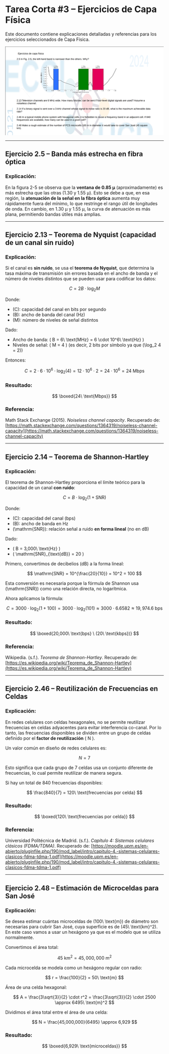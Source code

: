 # Tarea Corta #3 – Ejercicios de Capa Física 

Este documento contiene explicaciones detalladas y referencias para los ejercicios seleccionados de Capa Física.

![Tarea4](../Images/T4/T4.png)

---

## Ejercicio 2.5 – Banda más estrecha en fibra óptica

### Explicación:
En la figura 2-5 se observa que la **ventana de 0.85 μ** (aproximadamente) es más estrecha que las otras (1.30 y 1.55 μ). Esto se debe a que, en esa región, la **atenuación de la señal en la fibra óptica** aumenta muy rápidamente fuera del mínimo, lo que restringe el rango útil de longitudes de onda. En cambio, en 1.30 μ y 1.55 μ, la curva de atenuación es más plana, permitiendo bandas útiles más amplias.

---

## Ejercicio 2.13 – Teorema de Nyquist (capacidad de un canal sin ruido)

### Explicación:
Si el canal es **sin ruido**, se usa el **teorema de Nyquist**, que determina la tasa máxima de transmisión sin errores basada en el ancho de banda y el número de niveles distintos que se pueden usar para codificar los datos:

$$
C = 2B \cdot \log_2 M
$$

Donde:
- \(C\): capacidad del canal en bits por segundo
- \(B\): ancho de banda del canal (Hz)
- \(M\): número de niveles de señal distintos

Dado:
- Ancho de banda: \( B = 6\ \text{MHz} = 6 \cdot 10^6\ \text{Hz} \)
- Niveles de señal: \( M = 4 \) (es decir, 2 bits por símbolo ya que \(\log_2 4 = 2\))

Entonces:

$$
C = 2 \cdot 6 \cdot 10^6 \cdot \log_2(4) = 12 \cdot 10^6 \cdot 2 = 24 \cdot 10^6 = 24\ \text{Mbps}
$$

### Resultado:

$$
\boxed{24\ \text{Mbps}}
$$

### Referencia:
Math Stack Exchange (2015). *Noiseless channel capacity*. Recuperado de: [https://math.stackexchange.com/questions/1364319/noiseless-channel-capacity](https://math.stackexchange.com/questions/1364319/noiseless-channel-capacity)

---

## Ejercicio 2.14 – Teorema de Shannon-Hartley

### Explicación:
El teorema de Shannon-Hartley proporciona el límite teórico para la capacidad de un canal **con ruido**:

$$
C = B \cdot \log_2(1 + \mathrm{SNR})
$$

Donde:
- \(C\): capacidad del canal (bps)
- \(B\): ancho de banda en Hz
- \(\mathrm{SNR}\): relación señal a ruido **en forma lineal** (no en dB)

Dado:
- \( B = 3,000\ \text{Hz} \)
- \( \mathrm{SNR}_{\text{dB}} = 20 \)

Primero, convertimos de decibelios (dB) a la forma lineal:

$$
\mathrm{SNR} = 10^{\frac{20}{10}} = 10^2 = 100
$$

Esta conversión es necesaria porque la fórmula de Shannon usa \(\mathrm{SNR}\) como una relación directa, no logarítmica.

Ahora aplicamos la fórmula:

$$
C = 3000 \cdot \log_2(1 + 100) = 3000 \cdot \log_2(101) \approx 3000 \cdot 6.6582 \approx 19,974.6\ \text{bps}
$$

### Resultado:

$$
\boxed{20,000\ \text{bps} \ (20\ \text{kbps})}
$$

### Referencia:
Wikipedia. (s.f.). *Teorema de Shannon-Hartley*. Recuperado de: [https://es.wikipedia.org/wiki/Teorema_de_Shannon-Hartley](https://es.wikipedia.org/wiki/Teorema_de_Shannon-Hartley)

---

## Ejercicio 2.46 – Reutilización de Frecuencias en Celdas

### Explicación:
En redes celulares con celdas hexagonales, no se permite reutilizar frecuencias en celdas adyacentes para evitar interferencia co-canal. Por lo tanto, las frecuencias disponibles se dividen entre un grupo de celdas definido por el **factor de reutilización** \( N \).

Un valor común en diseño de redes celulares es:

$$
N = 7
$$

Esto significa que cada grupo de 7 celdas usa un conjunto diferente de frecuencias, lo cual permite reutilizar de manera segura.

Si hay un total de 840 frecuencias disponibles:

$$
\frac{840}{7} = 120\ \text{frecuencias por celda}
$$

### Resultado:

$$
\boxed{120\ \text{frecuencias por celda}}
$$

### Referencia:
Universidad Politécnica de Madrid. (s.f.). *Capítulo 4: Sistemas celulares clásicos (FDMA/TDMA)*. Recuperado de: [https://moodle.upm.es/en-abierto/pluginfile.php/190/mod_label/intro/capitulo-4.-sistemas-celulares-clasicos-fdma-tdma-1.pdf](https://moodle.upm.es/en-abierto/pluginfile.php/190/mod_label/intro/capitulo-4.-sistemas-celulares-clasicos-fdma-tdma-1.pdf)

---

## Ejercicio 2.48 – Estimación de Microceldas para San José

### Explicación:
Se desea estimar cuántas microceldas de \(100\ \text{m}\) de diámetro son necesarias para cubrir San José, cuya superficie es de \(45\ \text{km}^2\). 
En este caso vamos a usar un hexágono ya que es el modelo que se utiliza normalmente.

Convertimos el área total:

$$
45\ \text{km}^2 = 45,000,000\ \text{m}^2
$$

Cada microcelda se modela como un hexágono regular con radio:

$$
r = \frac{100}{2} = 50\ \text{m}
$$

Área de una celda hexagonal:

$$
A = \frac{3\sqrt{3}}{2} \cdot r^2 = \frac{3\sqrt{3}}{2} \cdot 2500 \approx 6495\ \text{m}^2
$$

Dividimos el área total entre el área de una celda:

$$
N = \frac{45,000,000}{6495} \approx 6,929
$$

### Resultado:

$$
\boxed{6,929\ \text{microceldas}}
$$
